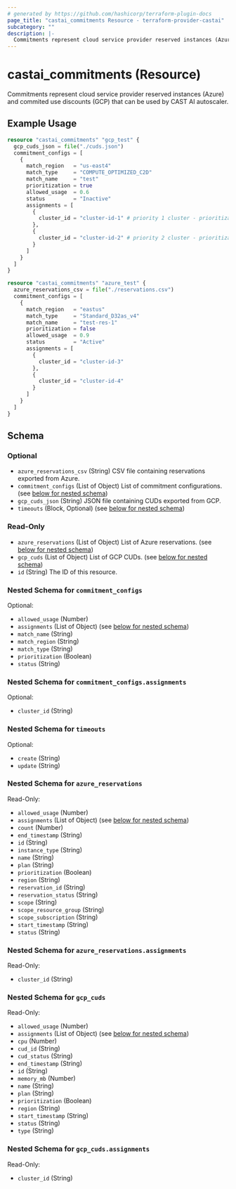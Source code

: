 ```yaml
---
# generated by https://github.com/hashicorp/terraform-plugin-docs
page_title: "castai_commitments Resource - terraform-provider-castai"
subcategory: ""
description: |-
  Commitments represent cloud service provider reserved instances (Azure) and commited use discounts (GCP) that can be used by CAST AI autoscaler.
---
```


# castai_commitments (Resource)

Commitments represent cloud service provider reserved instances (Azure) and commited use discounts (GCP) that can be used by CAST AI autoscaler.

## Example Usage

```terraform
resource "castai_commitments" "gcp_test" {
  gcp_cuds_json = file("./cuds.json")
  commitment_configs = [
    {
      match_region   = "us-east4"
      match_type     = "COMPUTE_OPTIMIZED_C2D"
      match_name     = "test"
      prioritization = true
      allowed_usage  = 0.6
      status         = "Inactive"
      assignments = [
        {
          cluster_id = "cluster-id-1" # priority 1 cluster - prioritization is enabled
        },
        {
          cluster_id = "cluster-id-2" # priority 2 cluster - prioritization is enabled
        }
      ]
    }
  ]
}

resource "castai_commitments" "azure_test" {
  azure_reservations_csv = file("./reservations.csv")
  commitment_configs = [
    {
      match_region   = "eastus"
      match_type     = "Standard_D32as_v4"
      match_name     = "test-res-1"
      prioritization = false
      allowed_usage  = 0.9
      status         = "Active"
      assignments = [
        {
          cluster_id = "cluster-id-3"
        },
        {
          cluster_id = "cluster-id-4"
        }
      ]
    }
  ]
}
```

<!-- schema generated by tfplugindocs -->
## Schema

### Optional

- `azure_reservations_csv` (String) CSV file containing reservations exported from Azure.
- `commitment_configs` (List of Object) List of commitment configurations. (see [below for nested schema](#nestedatt--commitment_configs))
- `gcp_cuds_json` (String) JSON file containing CUDs exported from GCP.
- `timeouts` (Block, Optional) (see [below for nested schema](#nestedblock--timeouts))

### Read-Only

- `azure_reservations` (List of Object) List of Azure reservations. (see [below for nested schema](#nestedatt--azure_reservations))
- `gcp_cuds` (List of Object) List of GCP CUDs. (see [below for nested schema](#nestedatt--gcp_cuds))
- `id` (String) The ID of this resource.

<a id="nestedatt--commitment_configs"></a>
### Nested Schema for `commitment_configs`

Optional:

- `allowed_usage` (Number)
- `assignments` (List of Object) (see [below for nested schema](#nestedobjatt--commitment_configs--assignments))
- `match_name` (String)
- `match_region` (String)
- `match_type` (String)
- `prioritization` (Boolean)
- `status` (String)

<a id="nestedobjatt--commitment_configs--assignments"></a>
### Nested Schema for `commitment_configs.assignments`

Optional:

- `cluster_id` (String)



<a id="nestedblock--timeouts"></a>
### Nested Schema for `timeouts`

Optional:

- `create` (String)
- `update` (String)


<a id="nestedatt--azure_reservations"></a>
### Nested Schema for `azure_reservations`

Read-Only:

- `allowed_usage` (Number)
- `assignments` (List of Object) (see [below for nested schema](#nestedobjatt--azure_reservations--assignments))
- `count` (Number)
- `end_timestamp` (String)
- `id` (String)
- `instance_type` (String)
- `name` (String)
- `plan` (String)
- `prioritization` (Boolean)
- `region` (String)
- `reservation_id` (String)
- `reservation_status` (String)
- `scope` (String)
- `scope_resource_group` (String)
- `scope_subscription` (String)
- `start_timestamp` (String)
- `status` (String)

<a id="nestedobjatt--azure_reservations--assignments"></a>
### Nested Schema for `azure_reservations.assignments`

Read-Only:

- `cluster_id` (String)



<a id="nestedatt--gcp_cuds"></a>
### Nested Schema for `gcp_cuds`

Read-Only:

- `allowed_usage` (Number)
- `assignments` (List of Object) (see [below for nested schema](#nestedobjatt--gcp_cuds--assignments))
- `cpu` (Number)
- `cud_id` (String)
- `cud_status` (String)
- `end_timestamp` (String)
- `id` (String)
- `memory_mb` (Number)
- `name` (String)
- `plan` (String)
- `prioritization` (Boolean)
- `region` (String)
- `start_timestamp` (String)
- `status` (String)
- `type` (String)

<a id="nestedobjatt--gcp_cuds--assignments"></a>
### Nested Schema for `gcp_cuds.assignments`

Read-Only:

- `cluster_id` (String)


